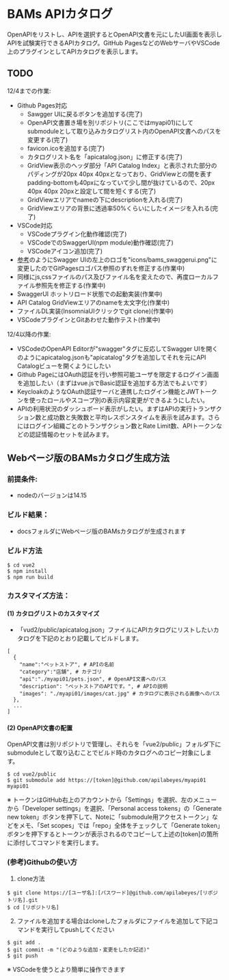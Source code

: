 # BAMs APIカタログ
OpenAPIをリストし、APIを選択するとOpenAPI文書を元にしたUI画面を表示しAPIを試験実行できるAPIカタログ。GitHub PagesなどのWebサーバやVSCode上のプラグインとしてAPIカタログを表示します。

## TODO
12/4までの作業:
- Github Pages対応
  - Sawgger UIに戻るボタンを追加する(完了)
  - OpenAPI文書置き場を別リポジトリ(ここではmyapi01)にしてsubmoduleとして取り込みカタログリスト内のOpenAPI文書へのパスを変更する(完了)
  - favicon.icoを追加する(完了)
  - カタログリスト名を「apicatalog.json」に修正する(完了)
  - GridView表示のヘッダ部分「API Catalog Index」と表示された部分のパディングが20px 40px 40pxとなっており、GridViewとの間を表すpadding-bottomも40pxになっていて少し間が抜けているので、20px 40px 40px 20pxと設定して間を短くする(完了)
  - GridViewエリアでnameの下にdescriptionを入れる(完了)
  - GridViewエリアの背景に透過率50%くらいにしたイメージを入れる(完了)
- VSCode対応
  - VSCodeプラグイン化動作確認(完了)
  - VSCodeでのSwaggerUI(npm module)動作確認(完了)
  - VSCodeアイコン追加(完了)
- [参考](https://github.com/swagger-api/swagger-ui/issues/4390)のようにSwagger UIの左上のロゴを"icons/bams_swaggerui.png"に変更したのでGitPagesロゴパス参照のずれを修正する(作業中)
- 同様にjs,cssファイルのパス及びファイル名を変えたので、再度ローカルファイル参照先を修正する(作業中)
- SwaggerUI ホットリロード状態での起動実装(作業中)
- API Catalog GridViewエリアのnameを太文字化(作業中)
- ファイルDL実装(InsomniaUIクリックでgit clone)(作業中)
- VSCodeプラグインとGitあわせた動作テスト(作業中)

12/4以降の作業:
- VSCodeのOpenAPI Editorが"swagger"タグに反応してSwagger UIを開くのようにapicatalog.jsonも"apicatalog"タグを追加してそれを元にAPI Catalogビューを開くようにしたい
- Github PageにはOAuth認証を行い参照可能ユーザを限定するログイン画面を追加したい（まずはvue.jsでBasic認証を追加する方法でもよいです）
- KeycloakのようなOAuth認証サーバと連携したログイン機能とJWTトークンを使ったロールやスコープ別の表示内容変更ができるようにしたい。
- APIの利用状況のダッシュボード表示がしたい。まずはAPIの実行トランザクション数と成功数と失敗数と平均レスポンスタイムを表示を試みます。さらにはログイン組織ごとのトランザクション数とRate Limit数、APIトークンなどの認証情報のセットを試みます。

## Webページ版のBAMsカタログ生成方法
### 前提条件:
- nodeのバージョンは14.15
### ビルド結果：
- docsフォルダにWebページ版のBAMsカタログが生成されます
### ビルド方法
```
$ cd vue2
$ npm install
$ npm run build
```

### カスタマイズ方法：
#### (1) カタログリストのカスタマイズ
- 「vud2/public/apicatalog.json」ファイルにAPIカタログにリストしたいカタログを下記のとおり記載してビルドします。
```
[
  {
    "name":"ペットストア", # APIの名前
    "category":"店舗", # カテゴリ
    "api":"./myapi01/pets.json", # OpenAPI文書へのパス
    "description": "ペットストアのAPIです。", # APIの説明
    "images": "./myapi01/images/cat.jpg" # カタログに表示される画像へのパス
  },
  ...
]
```
#### (2) OpenAPI文書の配置
OpenAPI文書は別リポジトリで管理し、それらを「vue2/public」フォルダ下にsubmoduleとして取り込むことでビルド時のカタログへのコピー対象にします。

```
$ cd vue2/public
$ git submodule add https://[token]@github.com/apilabeyes/myapi01 myapi01
```
※ トークンはGitHub右上のアカウントから「Settings」を選択、左のメニューから「Developer settings」を選択、「Personal access tokens」の「Generate new token」ボタンを押下して、Noteに「submodule用アクセストークン」などをメモ、「Set scopes」では「repo」全体をチェックして「Generate token」ボタンを押下するとトークンが表示されるのでコピーして上述の[token]の箇所に添付してコマンドを実行します。


### (参考)Githubの使い方
1. clone方法
```
$ git clone https://[ユーザ名]:[パスワード]@github.com/apilabeyes/[リポジトリ名].git
$ cd [リポジトリ名]
```

2. ファイルを追加する場合はcloneしたフォルダにファイルを追加して下記コマンドを実行してpushしてください

```
$ git add .
$ git commit -m "(どのような追加・変更をしたか記述)"
$ git push
```
※ VSCodeを使うとより簡単に操作できます

